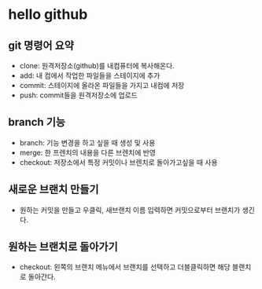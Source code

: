 # hello github

## git 명령어 요약

- clone: 원격저장소(github)를 내컴퓨터에 복사해온다.
- add: 내 컴에서 작업한 파일들을 스테이지에 추가
- commit: 스테이지에 올라온 파일들을 가지고 내컴에 저장
- push: commit들을 원격저장소에 업로드

## branch 기능
- branch: 기능 변경을 하고 싶을 때 생성 및 사용
- merge: 한 프렌치의 내용을 다른 브렌치에 반영
- checkout:  저장소에서 특정 커밋이나 브렌치로 돌아가고싶을 때 사용

## 새로운 브랜치 만들기

- 원하는 커밋을 만들고 우클릭, 새브랜치 이름 입력하면 커밋으로부터 브랜치가 생긴다.

## 원하는 브랜치로 돌아가기

- checkout: 왼쪽의 브랜치 메뉴에서 브랜치를 선택하고 더블클릭하면 해당 블랜치로 돌아간다.
